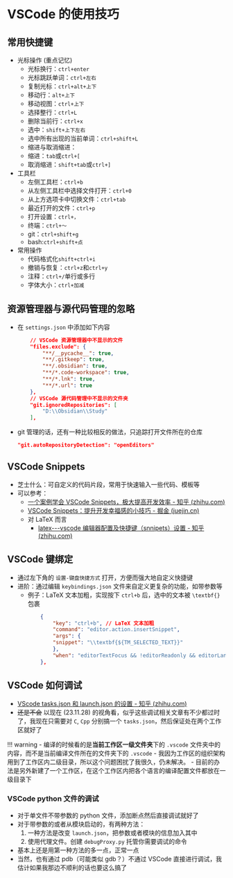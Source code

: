 # VSCode 的使用技巧
## 常用快捷键
- 光标操作 (重点记忆)
  - 光标换行：`ctrl+enter`
  - 光标跳跃单词：`ctrl+左右`
  - 复制光标：`ctrl+alt+上下`
  - 移动行：`alt+上下`
  - 移动视图：`ctrl+上下`
  - 选择整行：`ctrl+L`
  - 删除当前行：`ctrl+x`
  - 选中：`shift+上下左右`
  - 选中所有出现的当前单词：`ctrl+shift+L`
  - 缩进与取消缩进：
  - 缩进：`tab`或`ctrl+[`
  - 取消缩进：`shift+tab`或`ctrl+]`
- 工具栏
  - 左侧工具栏：`ctrl+b`
  - 从左侧工具栏中选择文件打开：`ctrl+0`
  - 从上方选项卡中切换文件：`ctrl+tab`
  - 最近打开的文件：`ctrl+p`
  - 打开设置：`ctrl+，`
  - 终端：`ctrl+～`
  - git：`ctrl+shift+g`
  - bash:`ctrl+shift+点`
- 常用操作
  - 代码格式化`shift+ctrl+i`
  - 撤销与恢复：`ctrl+z`和`ctrl+y`
  - 注释：`ctrl+/`单行或多行
  - 字体大小：`ctrl+加减`

## 资源管理器与源代码管理的忽略
- 在 `settings.json` 中添加如下内容
    ```json
        // VSCode 资源管理器中不显示的文件
        "files.exclude": {
            "**/__pycache__": true,
            "**/.gitkeep": true,
            "**/.obsidian": true,
            "**/*.code-workspace": true,
            "**/*.lnk": true,
            "**/*.url": true
        },
        // VSCode 源代码管理中不显示的文件夹
        "git.ignoredRepositories": [
            "D:\\Obsidian\\Study"
        ],
    ```
- git 管理的话，还有一种比较相反的做法，只追踪打开文件所在的仓库
    ```json
    "git.autoRepositoryDetection": "openEditors"
    ```

## VSCode Snippets
- 芝士什么：可自定义的代码片段，常用于快速输入一些代码、模板等
- 可以参考：
  - [一个案例学会 VSCode Snippets，极大提高开发效率 - 知乎 (zhihu.com)](https://zhuanlan.zhihu.com/p/457062272)
  - [VSCode Snippets：提升开发幸福感的小技巧 - 掘金 (juejin.cn)](https://juejin.cn/post/7076609496046370847)
  - 对 LaTeX 而言
    - [latex---vscode 编辑器配置及快捷键（snnipets）设置 - 知乎 (zhihu.com)](https://zhuanlan.zhihu.com/p/350249305)


## VSCode 键绑定
- 通过左下角的 `设置-键盘快捷方式` 打开，方便而强大地自定义快捷键
- 进阶：通过编辑 `keybindings.json` 文件来自定义更复杂的功能，如带参数等
  - 例子：LaTeX 文本加粗，实现按下 `ctrl+b` 后，选中的文本被 `\textbf{}` 包裹
    ```json
        {
            "key": "ctrl+b", // LaTeX 文本加粗
            "command": "editor.action.insertSnippet",
            "args": {
            "snippet": "\\textbf{${TM_SELECTED_TEXT}}"
            },
            "when": "editorTextFocus && !editorReadonly && editorLangId =~ /^latex$/"
        },
    ```

## VSCode 如何调试
- [VScode tasks.json 和 launch.json 的设置 - 知乎 (zhihu.com)](https://zhuanlan.zhihu.com/p/92175757)
- ~~还是不会~~ 以现在 (23.11.28) 的视角看，似乎这些调试相关文章有不少都过时了，我现在只需要对 `C`, `Cpp` 分别搞一个 `tasks.json`，然后保证处在两个工作区就好了

!!! warning
    - 编译的时候看的是**当前工作区一级文件夹**下的 `.vscode` 文件夹中的内容，而不是当前编译文件所在的文件夹下的 `.vscode`
    - 我因为工作区的组织架构用到了工作区内二级目录，所以这个问题困扰了我很久，仍未解决。
      - 目前的办法是另外新建了一个工作区，在这个工作区内把各个语言的编译配置文件都放在一级目录下

### VSCode python 文件的调试
- 对于单文件不带参数的 python 文件，添加断点然后直接调试就好了
- 对于带参数的或者从模块启动的，有两种方法：
  1. 一种方法是改变 `launch.json`，把参数或者模块的信息加入其中
  2. 使用代理文件。创建 `debugProxy.py` 托管你需要调试的命令
- 基本上还是用第一种方法的多一点，正常一点
- 当然，也有通过 pdb（可能类似 gdb？）不通过 VSCode 直接进行调试，我估计如果我那边不顺利的话也要这么搞了
